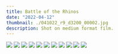 ```yaml
---
title: Battle of the Rhinos
date: "2022-04-12"
thumbnail: ./041022_r9_d3200_00002.jpg
description: Shot on medium format film.
---
```


![](041122_r1_portra400_00001.jpg)
![](041022_r4_hp5_00002.jpg)
![](041022_r6_hp5_00007.jpg)
![](041122_r2_portra400_00007.jpg)
![](041022_r6_hp5_00001.jpg)
![](041022_r3_hp5_00009.jpg)
![](041122_r1_portra400_00007.jpg)
![](041022_r2_hp5_00000.jpg)
![](041122_r1_portra400_00002.jpg)
![](041022_r3_hp5_00004.jpg)
![](041022_r3_hp5_00006.jpg)

